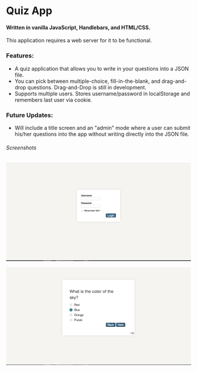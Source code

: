 # Quiz App #

#### Written in vanilla JavaScript, Handlebars, and HTML/CSS.

This application requires a web server for it to be functional. 

### Features: ###

* A quiz application that allows you to write in your questions into a JSON file. 
* You can pick between multiple-choice, fill-in-the-blank, and drag-and-drop questions. Drag-and-Drop is still in development.
* Supports multiple users. Stores username/password in localStorage and remembers last user via cookie.

### Future Updates: ###

* Will include a title screen and an "admin" mode where a user can submit his/her questions into the app without writing directly into the JSON file.

###### Screenshots

![Login](assets/images/Login.png)

![MultipleChoice](assets/images/MultipleChoice.png)